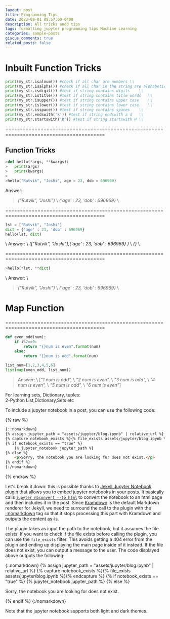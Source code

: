 ```yaml
---
layout: post
title: Programming Tips
date: 2023-08-01 08:57:00-0400
description: All tricks andd tips
tags: formatting jupyter programming tips Machine Learning
categories: sample-posts
giscus_comments: true
related_posts: false
---
```

# Inbuilt Function Tricks
```python
print(my_str.isalnum()) #check if all char are numbers \\
print(my_str.isalpha()) #check if all char in the string are alphabetic    \\
print(my_str.isdigit()) #test if string contains digits    \\
print(my_str.istitle()) #test if string contains title words   \\
print(my_str.isupper()) #test if string contains upper case    \\
print(my_str.islower()) #test if string contains lower case    \\
print(my_str.isspace()) #test if string contains spaces    \\
print(my_str.endswith('k')) #test if string endswith a d   \\
print(my_str.startswith('K')) #test if string startswith H \\
```

========================================================================================      
## Function Tricks
```python
>def hello(*args, **kwargs):                                    
>   print(args) 
>   print(kwargs)   
>   
>hello("Rutvik", "Joshi", age = 23, dob = 696969)   

```
Answer: 
>*("Rutvik", "Joshi")* \\
>*{'age' : 23, 'dob' : 696969}*    \\

========================================================================================  

```python
lst = ["Rutvik", "Joshi"]   
dict = {'age' : 23, 'dob' : 696969}     
hello(lst, dict)    
```

\\
Answer: \\
*(["Rutvik", "Joshi"],{'age' : 23, 'dob' : 696969}  )*    \\
*{}*  \\

========================================================================================

```python
>hello(*lst, **dict) 

```

\\
Answer: \\
>*("Rutvik", "Joshi")* \\
>*{'age' : 23, 'dob' : 696969}*    \\

# Map Function 

========================================================================================
```python
def even_odd(num):
    if i%2==0:
        return "{}num is even".format(num)
    else:
        return "{}num is odd".format(num)
    
list_num=[1,2,3,4,5,6]
list(map(even_odd, list_num))

```
>Answer:    \\
>[*"1 num is odd",*     \\
>*"2 num is even",*     \\
>*"3 num is odd",*      \\
>*"4 num is even",*     \\
>*"5 num is odd",*      \\
>*"6 num is even"*]     


For learning sets, Dictionary, tuples:  
2-Python List,Dictionary,Sets etc   


To include a jupyter notebook in a post, you can use the following code:

{% raw %}

```html
{::nomarkdown}
{% assign jupyter_path = "assets/jupyter/blog.ipynb" | relative_url %}
{% capture notebook_exists %}{% file_exists assets/jupyter/blog.ipynb %}{% endcapture %}
{% if notebook_exists == "true" %}
    {% jupyter_notebook jupyter_path %}
{% else %}
    <p>Sorry, the notebook you are looking for does not exist.</p>
{% endif %}
{:/nomarkdown}
```

{% endraw %}

Let's break it down: this is possible thanks to [Jekyll Jupyter Notebook plugin](https://github.com/red-data-tools/jekyll-jupyter-notebook) that allows you to embed jupyter notebooks in your posts. It basically calls [`jupyter nbconvert --to html`](https://nbconvert.readthedocs.io/en/latest/usage.html#convert-html) to convert the notebook to an html page and then includes it in the post. Since [Kramdown](https://jekyllrb.com/docs/configuration/markdown/) is the default Markdown renderer for Jekyll, we need to surround the call to the plugin with the [::nomarkdown](https://kramdown.gettalong.org/syntax.html#extensions) tag so that it stops processing this part with Kramdown and outputs the content as-is.

The plugin takes as input the path to the notebook, but it assumes the file exists. If you want to check if the file exists before calling the plugin, you can use the `file_exists` filter. This avoids getting a 404 error from the plugin and ending up displaying the main page inside of it instead. If the file does not exist, you can output a message to the user. The code displayed above outputs the following:

{::nomarkdown}
{% assign jupyter_path = "assets/jupyter/blog.ipynb" | relative_url %}
{% capture notebook_exists %}{% file_exists assets/jupyter/blog.ipynb %}{% endcapture %}
{% if notebook_exists == "true" %}
    {% jupyter_notebook jupyter_path %}
{% else %}
    <p>Sorry, the notebook you are looking for does not exist.</p>
{% endif %}
{:/nomarkdown}

Note that the jupyter notebook supports both light and dark themes.
